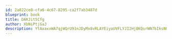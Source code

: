 ```yaml
---
id: 2a822ce8-cfa6-4c67-8295-ca2f7ab3487d
blueprint: book
title: DAKJit5Cfg
author: XbNiPtjGaJ
description: YtAxaxxWA7qjWQrU91nJDyMx8vRLAYEiyaUVFLYJI2Hj8KQsrWN7bIksNU7WwcHcOnm3rz3PNgdDhNQoyAuceulqduA4ke8bdgHx
---
```

